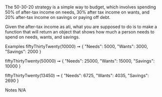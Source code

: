 The 50-30-20 strategy is a simple way to budget, which involves spending 50% of after-tax income on needs, 30% after tax income on wants, and 20% after-tax income on savings or paying off debt.

Given the after-tax income as ati, what you are supposed to do is to make a function that will return an object that shows how much a person needs to spend on needs, wants, and savings.

Examples
fiftyThirtyTwenty(10000) ➞ { "Needs": 5000, "Wants": 3000, "Savings": 2000 }

fiftyThirtyTwenty(50000) ➞ { "Needs": 25000, "Wants": 15000, "Savings": 10000 }

fiftyThirtyTwenty(13450) ➞ { "Needs": 6725, "Wants": 4035, "Savings": 2690 }

Notes
N/A